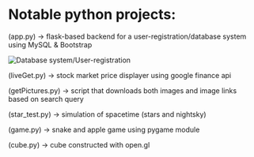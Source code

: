 # Notable python projects:

(app.py) -> flask-based backend for a user-registration/database system using MySQL & Bootstrap

![Database system/User-registration](https://i.imgur.com/8o5FVs7.png)

(liveGet.py) -> stock market price displayer using google finance api

(getPictures.py) -> script that downloads both images and image links based on search query

(star_test.py) -> simulation of spacetime (stars and nightsky)

(game.py) -> snake and apple game using pygame module

(cube.py) -> cube constructed with open.gl
